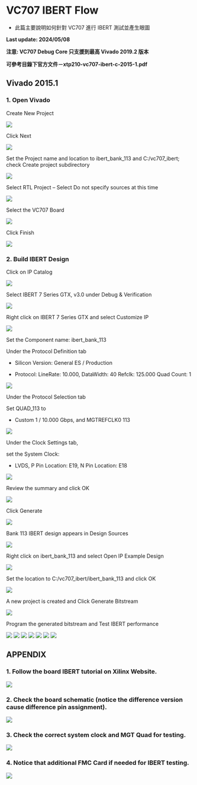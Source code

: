# VC707 IBERT Flow
+ 此篇主要說明如何針對 VC707 進行 IBERT 測試並產生眼圖

**Last update: 2024/05/08**

**注意: VC707 Debug Core 只支援到最高 Vivado 2019.2 版本**

**可參考目錄下官方文件－xtp210-vc707-ibert-c-2015-1.pdf**

## Vivado 2015.1

### 1. Open Vivado

Create New Project

<img src="Images/IB1.png"/>

Click Next

<img src="Images/IB2.png"/>

Set the Project name and location to ibert_bank_113 and  C:/vc707_ibert; check Create project subdirectory

<img src="Images/IB3.png"/>

Select RTL Project – Select Do not specify sources at this time

<img src="Images/IB4.png"/>

Select the VC707 Board

<img src="Images/IB5.png"/>

Click Finish

<img src="Images/IB6.png"/>

### 2. Build IBERT Design

Click on IP Catalog

<img src="Images/IB7.png"/>

Select IBERT 7 Series GTX, v3.0 under Debug & Verification

<img src="Images/IB8.png"/>

Right click on IBERT 7 Series GTX and select Customize IP

<img src="Images/IB9.png"/>

Set the Component name: ibert_bank_113  

Under the Protocol Definition tab

+ Silicon Version: General ES / Production

+ Protocol: LineRate: 10.000, DataWidth: 40 Refclk: 125.000 Quad Count: 1

<img src="Images/IB10.png"/>

Under the Protocol Selection tab  

Set QUAD_113 to

+ Custom 1 / 10.000 Gbps, and MGTREFCLK0 113

<img src="Images/IB11.png"/>

Under the Clock Settings tab, 

set the System Clock:

+ LVDS, P Pin Location: E19, N Pin Location: E18

<img src="Images/IB12.png"/>

Review the summary and click OK

<img src="Images/IB13.png"/>

Click Generate

<img src="Images/IB14.png"/>

Bank 113 IBERT design appears in Design Sources

<img src="Images/IB15.png"/>

Right click on ibert_bank_113 and select Open IP Example Design

<img src="Images/IB16.png"/>

Set the location to C:/vc707_ibert/ibert_bank_113 and click OK

<img src="Images/IB17.png"/>

A new project is created and Click Generate Bitstream

<img src="Images/IB18.png"/>

Program the generated bitstream and Test IBERT performance

<img src="Images/IB19.png"/>

<img src="Images/IB20.png"/>

<img src="Images/IB21.png"/>

<img src="Images/IB22.png"/>

<img src="Images/IB23.png"/>

<img src="Images/IB24.png"/>

<img src="Images/IB25.png"/>

## APPENDIX

### 1. Follow the board IBERT tutorial on Xilinx Website.

<img src="Images/IB26.png"/>

### 2. Check the board schematic (notice the difference version cause difference pin assignment).

<img src="Images/IB27.png"/>

### 3. Check the correct system clock and MGT Quad for testing.

<img src="Images/IB28.png"/>

### 4. Notice that additional FMC Card if needed for IBERT testing.

<img src="Images/IB29.png"/>
